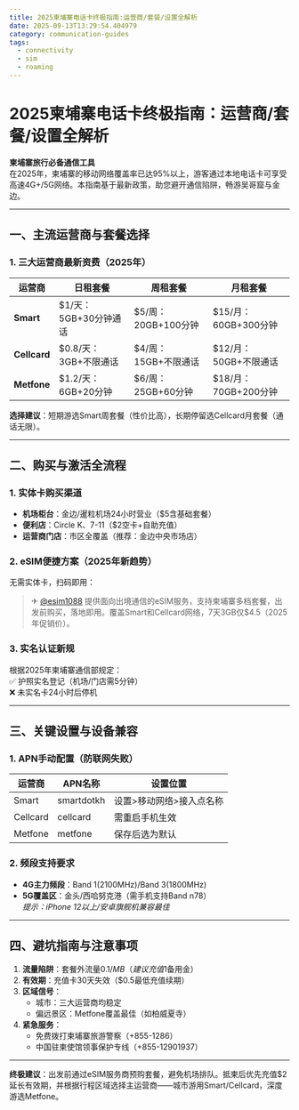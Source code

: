 ```yaml
---
title: 2025柬埔寨电话卡终极指南:运营商/套餐/设置全解析
date: 2025-09-13T13:29:54.404979
category: communication-guides
tags:
  - connectivity
  - sim
  - roaming
---
```


# 2025柬埔寨电话卡终极指南：运营商/套餐/设置全解析

**柬埔寨旅行必备通信工具**  
在2025年，柬埔寨的移动网络覆盖率已达95%以上，游客通过本地电话卡可享受高速4G+/5G网络。本指南基于最新政策，助您避开通信陷阱，畅游吴哥窟与金边。

---

## 一、主流运营商与套餐选择
### 1. 三大运营商最新资费（2025年）
| 运营商   | 日租套餐             | 周租套餐           | 月租套餐           |
|----------|----------------------|--------------------|--------------------|
| **Smart** | $1/天：5GB+30分钟通话 | $5/周：20GB+100分钟 | $15/月：60GB+300分钟 |
| **Cellcard** | $0.8/天：3GB+不限通话 | $4/周：15GB+不限通话 | $12/月：50GB+不限通话 |
| **Metfone** | $1.2/天：6GB+20分钟   | $6/周：25GB+60分钟  | $18/月：70GB+200分钟 |

**选择建议**：短期游选Smart周套餐（性价比高），长期停留选Cellcard月套餐（通话无限）。

---

## 二、购买与激活全流程
### 1. 实体卡购买渠道
- **机场柜台**：金边/暹粒机场24小时营业（$5含基础套餐）
- **便利店**：Circle K、7-11（$2空卡+自助充值）
- **运营商门店**：市区全覆盖（推荐：金边中央市场店）

### 2. eSIM便捷方案（2025年新趋势）  
无需实体卡，扫码即用：  
> ✈ [@esim1088](https://t.me/s/esim1088) 提供面向出境通信的eSIM服务，支持柬埔寨多档套餐，出发前购买，落地即用。覆盖Smart和Cellcard网络，7天3GB仅$4.5（2025年促销价）。

### 3. 实名认证新规
根据2025年柬埔寨通信部规定：  
✅ 护照实名登记（机场/门店需5分钟）  
❌ 未实名卡24小时后停机  

---

## 三、关键设置与设备兼容
### 1. APN手动配置（防联网失败）
| 运营商   | APN名称       | 设置位置                 |
|----------|--------------|--------------------------|
| Smart    | smartdotkh   | 设置>移动网络>接入点名称 |
| Cellcard | cellcard     | 需重启手机生效           |
| Metfone  | metfone      | 保存后选为默认           |

### 2. 频段支持要求
- **4G主力频段**：Band 1(2100MHz)/Band 3(1800MHz)  
- **5G覆盖区**：金头/西哈努克港（需手机支持Band n78）  
*提示：iPhone 12以上/安卓旗舰机兼容最佳*

---

## 四、避坑指南与注意事项
1. **流量陷阱**：套餐外流量$0.1/MB（建议充值$1备用金）  
2. **有效期**：充值卡30天失效（$0.5最低充值续期）  
3. **区域信号**：  
   - 城市：三大运营商均稳定  
   - 偏远景区：Metfone覆盖最佳（如柏威夏寺）  
4. **紧急服务**：  
   - 免费拨打柬埔寨旅游警察（+855-1286）  
   - 中国驻柬使馆领事保护专线（+855-12901937）  

---

**终极建议**：出发前通过eSIM服务商预购套餐，避免机场排队。抵柬后优先充值$2延长有效期，并根据行程区域选择主运营商——城市游用Smart/Cellcard，深度游选Metfone。